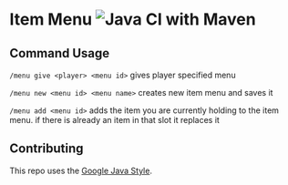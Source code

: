

# Item Menu ![Java CI with Maven](https://github.com/hackcraft/ItemMenu/workflows/Java%20CI%20with%20Maven/badge.svg)

## Command Usage
`/menu give <player> <menu id>` gives player specified menu


`/menu new <menu id> <menu name>` creates new item menu and saves it


`/menu add <menu id>` adds the item you are currently holding to the item menu. if there is already an item in that slot it replaces it


## Contributing 
This repo uses the [Google Java Style](https://google.github.io/styleguide/javaguide.html). 
